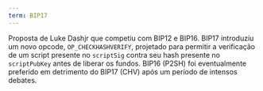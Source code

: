 ```yaml
---
term: BIP17
---
```


Proposta de Luke Dashjr que competiu com BIP12 e BIP16. BIP17 introduziu um novo opcode, `OP_CHECKHASHVERIFY`, projetado para permitir a verificação de um script presente no `scriptSig` contra seu hash presente no `scriptPubKey` antes de liberar os fundos. BIP16 (P2SH) foi eventualmente preferido em detrimento do BIP17 (CHV) após um período de intensos debates.